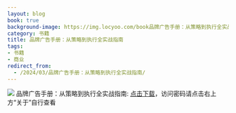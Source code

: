 ```yaml
---
layout: blog
book: true
background-image: https://img.locyoo.com/book品牌广告手册：从策略到执行全实战指南.jpg
category: 书籍
title: 品牌广告手册：从策略到执行全实战指南
tags:
- 书籍
- 商业
redirect_from:
  - /2024/03/品牌广告手册：从策略到执行全实战指南/
---
```

![](https://img.locyoo.com/book品牌广告手册：从策略到执行全实战指南.jpg)
品牌广告手册：从策略到执行全实战指南: <a name = "ref1" href="https://url18.ctfile.com/f/50983618-1319973955-57b396?p=3619">点击下载</a>，访问密码请点击右上方“关于”自行查看